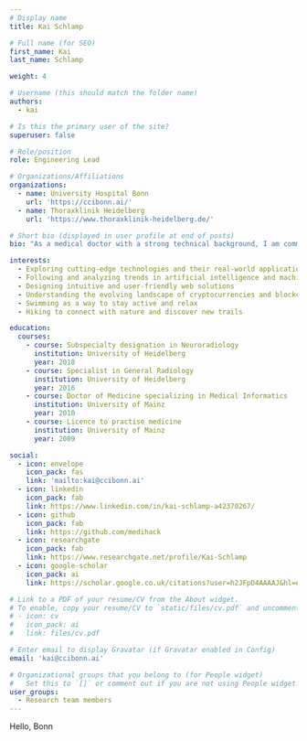 ```yaml
---
# Display name
title: Kai Schlamp

# Full name (for SEO)
first_name: Kai
last_name: Schlamp

weight: 4

# Username (this should match the folder name)
authors:
  - kai

# Is this the primary user of the site?
superuser: false

# Role/position
role: Engineering Lead

# Organizations/Affiliations
organizations:
  - name: University Hospital Bonn
    url: 'https://ccibonn.ai/'
  - name: Thoraxklinik Heidelberg
    url: 'https://www.thoraxklinik-heidelberg.de/'

# Short bio (displayed in user profile at end of posts)
bio: "As a medical doctor with a strong technical background, I am committed to developing innovative medical software that has a meaningful impact."

interests:
  - Exploring cutting-edge technologies and their real-world applications
  - Following and analyzing trends in artificial intelligence and machine learning
  - Designing intuitive and user-friendly web solutions
  - Understanding the evolving landscape of cryptocurrencies and blockchain technology
  - Swimming as a way to stay active and relax
  - Hiking to connect with nature and discover new trails

education:
  courses:
    - course: Subspecialty designation in Neuroradiology
      institution: University of Heidelberg
      year: 2018
    - course: Specialist in General Radiology
      institution: University of Heidelberg
      year: 2016
    - course: Doctor of Medicine specializing in Medical Informatics
      institution: University of Mainz
      year: 2010
    - course: Licence to practise medicine
      institution: University of Mainz
      year: 2009

social:
  - icon: envelope
    icon_pack: fas
    link: 'mailto:kai@ccibonn.ai'
  - icon: linkedin
    icon_pack: fab
    link: https://www.linkedin.com/in/kai-schlamp-a42370267/
  - icon: github
    icon_pack: fab
    link: https://github.com/medihack
  - icon: researchgate
    icon_pack: fab
    link: https://www.researchgate.net/profile/Kai-Schlamp
  - icon: google-scholar
    icon_pack: ai
    link: https://scholar.google.co.uk/citations?user=h2JFpD4AAAAJ&hl=en

# Link to a PDF of your resume/CV from the About widget.
# To enable, copy your resume/CV to `static/files/cv.pdf` and uncomment the lines below.
# - icon: cv
#   icon_pack: ai
#   link: files/cv.pdf

# Enter email to display Gravatar (if Gravatar enabled in Config)
email: 'kai@ccibonn.ai'

# Organizational groups that you belong to (for People widget)
#   Set this to `[]` or comment out if you are not using People widget.
user_groups:
  - Research team members
---
```


Hello, Bonn
